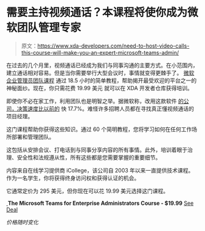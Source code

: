 # 需要主持视频通话？本课程将使你成为微软团队管理专家

> 原文：<https://www.xda-developers.com/need-to-host-video-calls-this-course-will-make-you-an-expert-microsoft-teams-admin/>

在过去的几个月里，视频通话已经成为我们与同事沟通的主要方式。在小范围内，建立通话相对容易。但是当你需要举行大型会议时，事情就变得更棘手了。 [微软企业管理员团队课程](https://depot.xda-developers.com/sales/the-microsoft-teams-for-enterprise-administrators-course?utm_source=xda-developers.com&utm_medium=referral&utm_campaign=the-microsoft-teams-for-enterprise-administrators-course&utm_term=scsf-416135&utm_content=a0x1P000004smzOQAQ&scsonar=1) 通过 18.5 小时的简单教程，帮助揭开最受欢迎的平台之一的神秘面纱。现在，你只需花费 19.99 美元 就可以在 XDA 开发者仓库获得培训。

即使你不必在家工作，利用团队也是明智之举。据微软称，改用这款软件 [的公司，决策速度比以前的](https://www.microsoft.com/en-us/microsoft-365/blog/wp-content/uploads/sites/2/2019/04/Total-Economic-Impact-Microsoft-Teams.pdf) 快 17.7%。难怪许多招聘人员都在寻找真正懂视频通话的项目经理。

这门课程帮助你获得这些知识。通过 60 个简明教程，您将学习如何在任何工作场所部署和管理团队。

这包括从安排会议、打电话到与同事分享内容的所有事情。此外，培训着眼于治理、安全性和法规遵从性，所有这些都是您需要掌握的重要细节。

内容来自在线学习提供商 iCollege，该公司自 2003 年以来一直提供技术课程。作为一名学生，你将获得终身访问权和获得认证的机会。

它通常定价为 295 美元，但你现在可以花 19.99 美元[](https://depot.xda-developers.com/sales/the-microsoft-teams-for-enterprise-administrators-course?utm_source=xda-developers.com&utm_medium=referral&utm_campaign=the-microsoft-teams-for-enterprise-administrators-course&utm_term=scsf-416135&utm_content=a0x1P000004smzOQAQ&scsonar=1)选择这门课程。

[ ](https://depot.xda-developers.com/sales/the-microsoft-teams-for-enterprise-administrators-course?utm_source=xda-developers.com&utm_medium=referral-cta&utm_campaign=the-microsoft-teams-for-enterprise-administrators-course&utm_term=scsf-416135&utm_content=a0x1P000004smzOQAQ&scsonar=1)**The Microsoft Teams for Enterprise Administrators Course - $19.99** [See Deal](https://depot.xda-developers.com/sales/the-microsoft-teams-for-enterprise-administrators-course?utm_source=xda-developers.com&utm_medium=referral-cta&utm_campaign=the-microsoft-teams-for-enterprise-administrators-course&utm_term=scsf-416135&utm_content=a0x1P000004smzOQAQ&scsonar=1)

*价格随时变化*